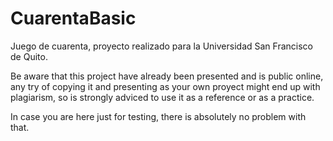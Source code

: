 # CuarentaBasic
Juego de cuarenta, proyecto realizado para la Universidad San Francisco de Quito.

Be aware that this project have already been presented and is public online, any try of copying it and presenting as your own proyect might end up with plagiarism, so is strongly adviced to use it as a reference or as a practice.

In case you are here just for testing, there is absolutely no problem with that.
